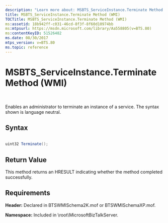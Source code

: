 ```yaml
---
description: "Learn more about: MSBTS_ServiceInstance.Terminate Method (WMI)"
title: MSBTS_ServiceInstance.Terminate Method (WMI)
TOCTitle: MSBTS_ServiceInstance.Terminate Method (WMI)
ms:assetid: 18b942ff-c031-46cd-8f3f-8f60d10974bb
ms:mtpsurl: https://msdn.microsoft.com/library/Aa558805(v=BTS.80)
ms:contentKeyID: 51526482
ms.date: 08/30/2017
mtps_version: v=BTS.80
ms.topic: reference
---
```


# MSBTS\_ServiceInstance.Terminate Method (WMI)

 

Enables an administrator to terminate an instance of a service. The syntax shown is language neutral.

## Syntax

```C#
  
uint32 Terminate();  
```

## Return Value

This method returns an HRESULT indicating whether the method completed successfully.

## Requirements

**Header:** Declared in BTSWMISchema2K.mof or BTSWMISchemaXP.mof.

**Namespace:** Included in \\root\\MicrosoftBizTalkServer.

